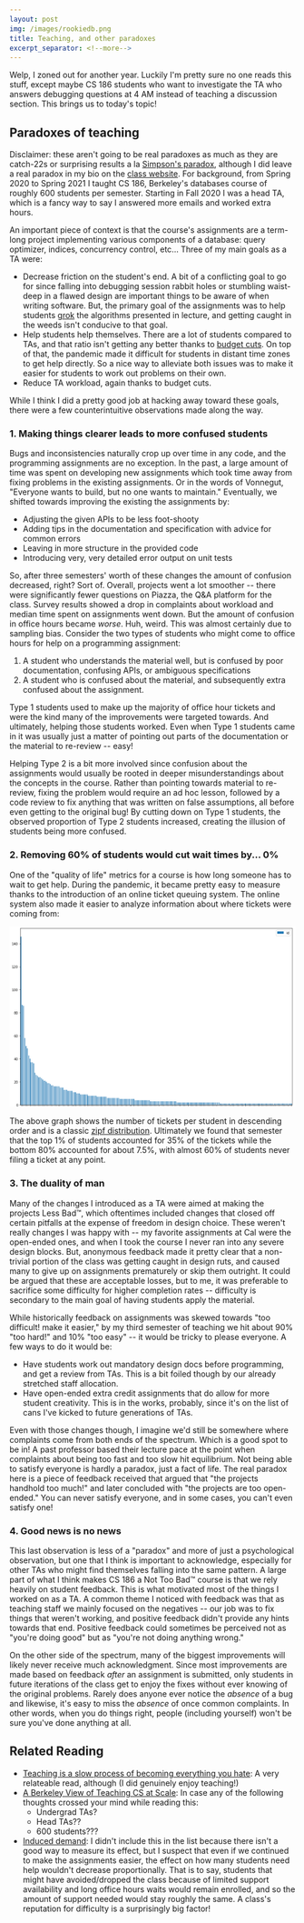 ```yaml
---
layout: post
img: /images/rookiedb.png
title: Teaching, and other paradoxes
excerpt_separator: <!--more-->
---
```

Welp, I zoned out for another year. Luckily I'm pretty sure no one reads this stuff, except maybe CS 186 students who want to investigate the TA who answers debugging questions at 4 AM instead of teaching a discussion section. This brings us to today's topic!<!--more-->

## Paradoxes of teaching

Disclaimer: these aren't going to be real paradoxes as much as they are catch-22s or surprising results a la [Simpson's paradox](https://en.wikipedia.org/wiki/Simpson%27s_paradox), although I did leave a real paradox in my bio on the [class website](https://cs186berkeley.net/sp21/staff/). For background, from Spring 2020 to Spring 2021 I taught CS 186, Berkeley's databases course of roughly 600 students per semester. Starting in Fall 2020 I was a head TA, which is a fancy way to say I answered more emails and worked extra hours.

An important piece of context is that the course's assignments are a term-long project implementing various components of a database: query optimizer, indices, concurrency control, etc... Three of my main goals as a TA were:
- Decrease friction on the student's end. A bit of a conflicting goal to go for since falling into debugging session rabbit holes or stumbling waist-deep in a flawed design are important things to be aware of when writing software. But, the primary goal of the assignments was to help students [grok](https://en.wikipedia.org/wiki/Grok#In_computer_programmer_culture) the algorithms presented in lecture, and getting caught in the weeds isn't conducive to that goal.
- Help students help themselves. There are a lot of students compared to TAs, and that ratio isn't getting any better thanks to [budget cuts](https://www.dailycal.org/2022/04/08/a-personal-view-of-uc-berkeleys-eecs-crisis/). On top of that, the pandemic made it difficult for students in distant time zones to get help directly. So a nice way to alleviate both issues was to make it easier for students to work out problems on their own.
- Reduce TA workload, again thanks to budget cuts.

While I think I did a pretty good job at hacking away toward these goals, there were a few counterintuitive observations made along the way.

### 1. Making things clearer leads to more confused students

Bugs and inconsistencies naturally crop up over time in any code, and the programming assignments are no exception. In the past, a large amount of time was spent on developing new assignments which took time away from fixing problems in the existing assignments. Or in the words of Vonnegut, "Everyone wants to build, but no one wants to maintain." Eventually, we shifted towards improving the existing the assignments by:
- Adjusting the given APIs to be less foot-shooty
- Adding tips in the documentation and specification with advice for common errors
- Leaving in more structure in the provided code
- Introducing very, very detailed error output on unit tests

So, after three semesters' worth of these changes the amount of confusion decreased, right? Sort of. Overall, projects went a lot smoother -- there were significantly fewer questions on Piazza, the Q&A platform for the class. Survey results showed a drop in complaints about workload and median time spent on assignments went down. But the amount of confusion in office hours became *worse*. Huh, weird. This was almost certainly due to sampling bias. Consider the two types of students who might come to office hours for help on a programming assignment:
1. A student who understands the material well, but is confused by poor documentation, confusing APIs, or ambiguous specifications
2. A student who is confused about the material, and subsequently extra confused about the assignment.

Type 1 students used to make up the majority of office hour tickets and were the kind many of the improvements were targeted towards. And ultimately, helping those students worked. Even when Type 1 students came in it was usually just a matter of pointing out parts of the documentation or the material to re-review -- easy!

Helping Type 2 is a bit more involved since confusion about the assignments would usually be rooted in deeper misunderstandings about the concepts in the course. Rather than pointing towards material to re-review, fixing the problem would require an ad hoc lesson, followed by a code review to fix anything that was written on false assumptions, all before even getting to the original bug! By cutting down on Type 1 students, the observed proportion of Type 2 students increased, creating the illusion of students being more confused.

### 2. Removing 60% of students would cut wait times by... 0%

One of the "quality of life" metrics for a course is how long someone has to wait to get help. During the pandemic, it became pretty easy to measure thanks to the introduction of an online ticket queuing system. The online system also made it easier to analyze information about where tickets were coming from:

![](/images/zipf.png)

The above graph shows the number of tickets per student in descending order and is a classic [zipf distribution](https://en.wikipedia.org/wiki/Zipf%27s_law). Ultimately we found that semester that the top 1% of students accounted for 35% of the tickets while the bottom 80% accounted for about 7.5%, with almost 60% of students never filing a ticket at any point.

### 3. The duality of man

Many of the changes I introduced as a TA were aimed at making the projects Less Bad™, which oftentimes included changes that closed off certain pitfalls at the expense of freedom in design choice. These weren't really changes I was happy with -- my favorite assignments at Cal were the open-ended ones, and when I took the course I never ran into any severe design blocks. But, anonymous feedback made it pretty clear that a non-trivial portion of the class was getting caught in design ruts, and caused many to give up on assignments prematurely or skip them outright. It could be argued that these are acceptable losses, but to me, it was preferable to sacrifice some difficulty for higher completion rates -- difficulty is secondary to the main goal of having students apply the material.

While historically feedback on assignments was skewed towards "too difficult! make it easier," by my third semester of teaching we hit about 90% "too hard!" and 10% "too easy" -- it would be tricky to please everyone. A few ways to do it would be:
- Have students work out mandatory design docs before programming, and get a review from TAs. This is a bit foiled though by our already stretched staff allocation.
- Have open-ended extra credit assignments that do allow for more student creativity. This is in the works, probably, since it's on the list of cans I've kicked to future generations of TAs.

Even with those changes though, I imagine we'd still be somewhere where complaints come from both ends of the spectrum. Which is a good spot to be in! A past professor based their lecture pace at the point when complaints about being too fast and too slow hit equilibrium. Not being able to satisfy everyone is hardly a paradox, just a fact of life. The real paradox here is a piece of feedback received that argued that "the projects handhold too much!" and later concluded with "the projects are too open-ended." You can never satisfy everyone, and in some cases, you can't even satisfy one!

### 4. Good news is no news

This last observation is less of a "paradox" and more of just a psychological observation, but one that I think is important to acknowledge, especially for other TAs who might find themselves falling into the same pattern. A large part of what I think makes CS 186 a Not Too Bad™ course is that we rely heavily on student feedback. This is what motivated most of the things I worked on as a TA. A common theme I noticed with feedback was that as teaching staff we mainly focused on the negatives -- our job was to fix things that weren't working, and positive feedback didn't provide any hints towards that end. Positive feedback could sometimes be perceived not as "you're doing good" but as "you're not doing anything wrong."

On the other side of the spectrum, many of the biggest improvements will likely never receive much acknowledgment. Since most improvements are made based on feedback *after* an assignment is submitted, only students in future iterations of the class get to enjoy the fixes without ever knowing of the original problems. Rarely does anyone ever notice the *absence* of a bug and likewise, it's easy to miss the *absence* of once common complaints. In other words, when you do things right, people (including yourself) won't be sure you've done anything at all.

## Related Reading

* [Teaching is a slow process of becoming everything you hate](https://dynomight.net/teaching/): A very relateable read, although (I did genuinely enjoy teaching!)
* [A Berkeley View of Teaching CS at Scale](https://www2.eecs.berkeley.edu/Pubs/TechRpts/2019/EECS-2019-99.html): In case any of the following thoughts crossed your mind while reading this:
    * Undergrad TAs?
    * Head TAs??
    * 600 students???
* [Induced demand](https://en.wikipedia.org/wiki/Induced_demand): I didn't include this in the list because there isn't a good way to measure its effect, but I suspect that even if we continued to make the assignments easier, the effect on how many students need help wouldn't decrease proportionally. That is to say, students that might have avoided/dropped the class because of limited support availability and long office hours waits would remain enrolled, and so the amount of support needed would stay roughly the same. A class's reputation for difficulty is a surprisingly big factor!